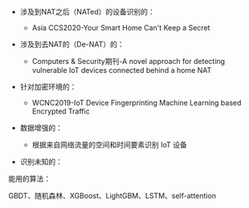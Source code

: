 - 涉及到NAT之后（NATed）的设备识别的：
  - Asia CCS2020-Your Smart Home Can't Keep a Secret

- 涉及到去NAT的（De-NAT）的：
  - Computers & Security期刊-A novel approach for detecting vulnerable IoT devices connected behind a home NAT
- 针对加密环境的：
  - WCNC2019-IoT Device Fingerprinting Machine Learning based Encrypted Traffic

- 数据增强的：
  - 根据来自网络流量的空间和时间要素识别 IoT 设备
- 识别未知的：





能用的算法：

GBDT、随机森林、XGBoost、LightGBM、LSTM、self-attention
